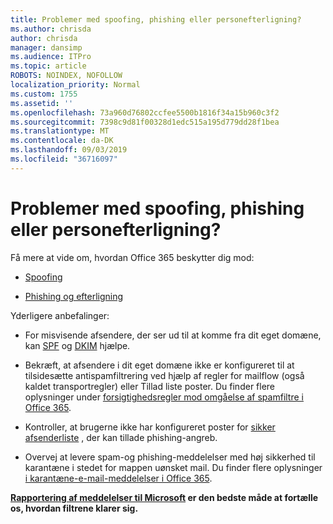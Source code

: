 ```yaml
---
title: Problemer med spoofing, phishing eller personefterligning?
ms.author: chrisda
author: chrisda
manager: dansimp
ms.audience: ITPro
ms.topic: article
ROBOTS: NOINDEX, NOFOLLOW
localization_priority: Normal
ms.custom: 1755
ms.assetid: ''
ms.openlocfilehash: 73a960d76802ccfee5500b1816f34a15b960c3f2
ms.sourcegitcommit: 7398c9d81f00328d1edc515a195d779dd28f1bea
ms.translationtype: MT
ms.contentlocale: da-DK
ms.lasthandoff: 09/03/2019
ms.locfileid: "36716097"
---
```

# <a name="issues-with-spoofing-phishing-or-impersonation"></a>Problemer med spoofing, phishing eller personefterligning?

Få mere at vide om, hvordan Office 365 beskytter dig mod:

- [Spoofing](https://docs.microsoft.com/office365/securitycompliance/anti-spoofing-protection)

- [Phishing og efterligning](https://docs.microsoft.com/office365/securitycompliance/atp-anti-phishing)

Yderligere anbefalinger:

- For misvisende afsendere, der ser ud til at komme fra dit eget domæne, kan [SPF](https://docs.microsoft.com/office365/securitycompliance/set-up-spf-in-office-365-to-help-prevent-spoofing) og [DKIM](https://docs.microsoft.com/office365/securitycompliance/use-dkim-to-validate-outbound-email) hjælpe.

- Bekræft, at afsendere i dit eget domæne ikke er konfigureret til at tilsidesætte antispamfiltrering ved hjælp af regler for mailflow (også kaldet transportregler) eller Tillad liste poster. Du finder flere oplysninger under [forsigtighedsregler mod omgåelse af spamfiltre i Office 365](https://docs.microsoft.com/exchange/troubleshoot/antispam/cautions-against-bypassing-spam-filters).

- Kontroller, at brugerne ikke har konfigureret poster for [sikker afsenderliste](https://support.office.com/article/BE1BAEA0-BEAB-4A30-B968-9004332336CE) , der kan tillade phishing-angreb.

- Overvej at levere spam-og phishing-meddelelser med høj sikkerhed til karantæne i stedet for mappen uønsket mail. Du finder flere oplysninger [i karantæne-e-mail-meddelelser i Office 365](https://docs.microsoft.com/office365/securitycompliance/quarantine-email-messages).

**[Rapportering af meddelelser til Microsoft](https://support.office.com/article/b5caa9f1-cdf3-4443-af8c-ff724ea719d2) er den bedste måde at fortælle os, hvordan filtrene klarer sig.**

